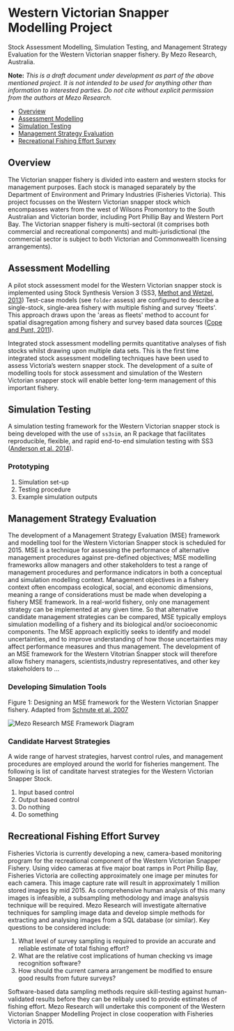 
Western Victorian Snapper Modelling Project
============================================

Stock Assessment Modelling, Simulation Testing, and Management Strategy Evaluation for the Western Victorian snapper fishery. By Mezo Research, Australia.

**Note:** *This is a draft document under development as part of the above mentioned project. It is not intended to be used for anything other than information to interested parties. Do not cite without explicit permission from the authors at Mezo Research.*

- [Overview](#stock-assessment)
- [Assessment Modelling](#assessment-modelling)
- [Simulation Testing](#simulation-testing)
- [Management Strategy Evaluation](#management-strategy-evaluation)
- [Recreational Fishing Effort Survey](#recreational-fishing-effort-survey)

## Overview
The Victorian snapper fishery is divided into eastern and western stocks for management purposes. Each stock is managed separately by the Department of Environment and Primary Industries (Fisheries Victoria). This project focusses on the Western Victorian snapper stock which encompasses waters from the west of Wilsons Promontory to the South Australian and Victorian border, including Port Phillip Bay and Western Port Bay. The Victorian snapper fishery is multi-sectoral (it comprises both commercial and recreational components) and multi-jurisdictional (the commercial sector is subject to both Victorian and Commonwealth licensing arrangements).

## Assessment Modelling
A pilot stock assessment model for the Western Victorian snapper stock is implemented using Stock Synthesis Version 3 (SS3, [Methot and Wetzel, 2013](http://dx.doi.org/doi:10.1016/j.fishres.2012.10.012)) Test-case models (see `folder` assess) are configured to describe a single-stock, single-area fishery with multiple fishing and survey 'fleets'. This approach draws upon the 'areas as fleets' method to account for spatial disagregation among fishery and survey based data sources ([Cope and Punt, 2011](http://dx.doi.org/10.1016/j.fishres.2010.10.002)).

Integrated stock assessment modelling permits quantitative analyses of fish stocks whilst drawing upon multiple data sets. This is the first time integrated stock assessment modelling techniques have been used to assess Victoria’s western snapper stock. The development of a suite of modelling tools for stock assessment and simulation of the Western Victorian snapper stock will enable better long-term management of this important fishery.

## Simulation Testing
A simulation testing framework for the Western Victorian snapper stock is being developed with the use of `ss3sim`, an R package that facilitates reproducible, flexible, and rapid end-to-end simulation testing with SS3 ([Anderson et al. 2014](http://www.plosone.org/article/info%3Adoi%2F10.1371%2Fjournal.pone.0092725)).

### Prototyping
1. Simulation set-up
2. Testing procedure
3. Example simulation outputs

## Management Strategy Evaluation
The development of a Management Strategy Evaluation (MSE) framework and modelling tool for the Western Victorian Snapper stock is scheduled for 2015. MSE is a technique for assessing the performance of alternative management procedures against pre-defined objectives; MSE modelling frameworks allow managers and other stakeholders to test a range of management procedures and performance indicators in both a conceptual and simulation modelling context. Management objectives in a fishery context often encompass ecological, social, and economic dimensions, meaning a range of considerations must be made when developing a fishery MSE framework.  In a real-world fishery, only one management strategy can be implemented at any given time. So that alternative candidate management strategies can be compared, MSE typically employs simulation modelling of a fishery and its biological and/or socioeconomic components. The MSE approach explicitly seeks to identify and model uncertainties, and to improve understanding of how those uncertainties may affect performance measures and thus management. The development of an MSE framework for the Western Vitotrian Snapper stock will therefore allow fishery managers, scientists,industry representatives, and other key stakeholders to ...

### Developing Simulation Tools
Figure 1: Designing an MSE framework for the Western Victorian Snapper fishery. Adapted from [Schnute et al. 2007](http://doi.org/10.1093/icesjms/fsm109) 

![Mezo Research MSE Framework Diagram](https://github.com/Mezo-research/snapper/blob/master/images/mse-framework.png "Proposed Snapper MSE Framework")

### Candidate Harvest Strategies
A wide range of harvest strategies, harvest control rules, and management procedures are employed around the world for fisheries mangement. The following is list of canditate harvest strategies for the Western Victorian Snapper Stock. 

1. Input based control
2. Output based control
3. Do nothing
4. Do something

## Recreational Fishing Effort Survey
Fisheries Victoria is currently developing a new, camera-based monitoring program for the recreational component of the Western Victorian Snapper Fishery. Using video cameras at five major boat ramps in Port Phillip Bay, Fisheries Victoria are collecting approximately one image per minutes for each camera. This image capture rate will result in approximately 1 million stored images by mid 2015. As comprehensive human analysis of this many images is infeasible, a subsampling methodology and image analsysis technique will be required. Mezo Research will investigate alternative techniques for sampling image data and develop simple methods for extracting and analysing images from a SQL database (or similar). Key questions to be considered include:

1. What level of survey sampling is required to provide an accurate and reliable estimate of total fishing effort?
2. What are the relative cost implications of human checking vs image recognition software?
3. How should the current camera arrangement be modified to ensure good results from future surveys?

Software-based data sampling methods require skill-testing against human-validated results before they can be relibaly used to provide estimates of fishing effort. Mezo Research will undertake this component of the Western Victorian Snapper Modelling Project in close cooperation with Fisheries Victoria in 2015.
